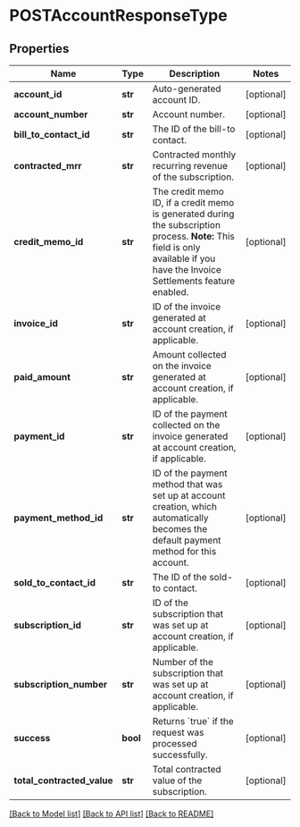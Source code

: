 # POSTAccountResponseType

## Properties
Name | Type | Description | Notes
------------ | ------------- | ------------- | -------------
**account_id** | **str** | Auto-generated account ID.  | [optional] 
**account_number** | **str** | Account number.  | [optional] 
**bill_to_contact_id** | **str** | The ID of the bill-to contact.  | [optional] 
**contracted_mrr** | **str** | Contracted monthly recurring revenue of the subscription.  | [optional] 
**credit_memo_id** | **str** | The credit memo ID, if a credit memo is generated during the subscription process.  **Note:** This field is only available if you have the Invoice Settlements feature enabled.  | [optional] 
**invoice_id** | **str** | ID of the invoice generated at account creation, if applicable.  | [optional] 
**paid_amount** | **str** | Amount collected on the invoice generated at account creation, if applicable.  | [optional] 
**payment_id** | **str** | ID of the payment collected on the invoice generated at account creation, if applicable.  | [optional] 
**payment_method_id** | **str** | ID of the payment method that was set up at account creation, which automatically becomes the default payment method for this account.  | [optional] 
**sold_to_contact_id** | **str** | The ID of the sold-to contact.  | [optional] 
**subscription_id** | **str** | ID of the subscription that was set up at account creation, if applicable.  | [optional] 
**subscription_number** | **str** | Number of the subscription that was set up at account creation, if applicable.  | [optional] 
**success** | **bool** | Returns &#x60;true&#x60; if the request was processed successfully.  | [optional] 
**total_contracted_value** | **str** | Total contracted value of the subscription.  | [optional] 

[[Back to Model list]](../README.md#documentation-for-models) [[Back to API list]](../README.md#documentation-for-api-endpoints) [[Back to README]](../README.md)


